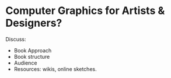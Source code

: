# Computer Graphics for Artists & Designers?

Discuss:

* Book Approach
* Book structure
* Audience
* Resources: wikis, online sketches.

